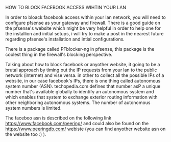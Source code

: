 HOW TO BLOCK FACEBOOK ACCESS WIHTIN YOUR LAN


In order to bloack facebook access within your lan network, you will need to configure pfsense as your gateway and firewall. There is a good guide on the pfsense's website which might be very helpful in order to help one for the installion and initial setups, i will try to make a post in the nearest future regarding pfsense's installation and intial configurations. 

There is a package called PFblocker-ng in pfsense, this package is the coolest thing in the firewall's blocking perspective. 

Talking about how to block facebook or anyother website, it going to be a brutal approach by timing out the IP requests from your lan to the public network (internet) and vise versa. in other to collect all the possible IPs of a  website, in our case facebook's IPs, there is one thing called autonomous system number (ASN). techopedia.com defines that number asP a unique number that's available globally to identify an autonomous system and which enables that system to exchange exterior routing information with other neighboring autonomous systems. The number of autonomous system numbers is limited.

The faceboo asn is described on the following link https://www.facebook.com/peering/ and could also be found on the https://www.peeringdb.com/ webiste (you can find anyother website asn on the website too :) ).

